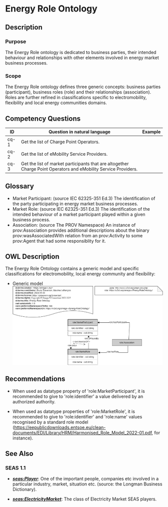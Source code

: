 # Energy Role Ontology

## Description
### Purpose
The Energy Role ontology is dedicated to business parties, their intended behaviour and relationships with other elements involved in energy market business processes. 
### Scope
The Energy Role ontology defines three generic concepts: business parties (participant), business roles (role) and their relationships (association). Roles are further refined in classifications specific to electromobility, flexibility and local energy communities domains.

## Competency Questions

| ID | Question in natural language | Example
|---|---|---|
| cq-1 | Get the list of Charge Point Operators. |
| cq-2 | Get the list of eMobility Service Providers. |
| cq-3 | Get the list of market participants that are altogether Charge Point Operators and eMobility Service Providers. |

## Glossary
* Market Participant: (source IEC 62325-351 Ed.3) The identification of the party participating in energy market business processes.
* Market Role: (source IEC 62325-351 Ed.3) The identification of the intended behaviour of a market participant played within a given business process.
* Association: (source The PROV Namespace) An instance of prov:Association provides additional descriptions about the binary prov:wasAssociatedWith relation from an prov:Activity to some prov:Agent that had some responsiblity for it.

## OWL Description
The Energy Role Ontology contains a generic model and specific classifications for electromobility, local energy community and flexibility:
- Generic model
![Diagram](./EnergyRoleOntologyV10-Energy_Role_Generic.png)

## Recommendations
- When used as datatype property of 'role:MarketParticipant', it is recommended to give to 'role:identifier' a value delivered by an authorized authority. 

- When used as datatype properties of 'role:MarketRole', it is recommended to give to 'role:identifier' and 'role:name' values recognised by a standard role model (https://eepublicdownloads.entsoe.eu/clean-documents/EDI/Library/HRM/Harmonised_Role_Model_2022-01.pdf, for instance). 

## See Also
### SEAS 1.1
* [**_seas:Player_**](https://w3id.org/seas/PlayerOntology-1.1): One of the important people, companies etc involved in a particular industry, market, situation etc. (source: the Longman Business Dictionary).

* [**_seas:ElectricityMarket_**](https://w3id.org/seas/PlayerOntology-1.1): The class of Electricity Market SEAS players.
